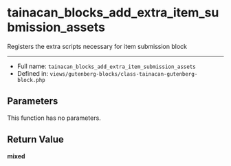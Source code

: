 # tainacan_blocks_add_extra_item_submission_assets


Registers the extra scripts necessary for item submission block

***

* Full name: `tainacan_blocks_add_extra_item_submission_assets`
* Defined in: `views/gutenberg-blocks/class-tainacan-gutenberg-block.php`

## Parameters

This function has no parameters.

## Return Value

**mixed**
